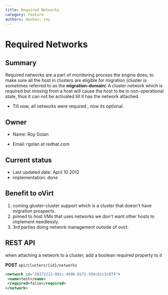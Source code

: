 ```yaml
---
title: Required Networks
category: feature
authors: danken, roy
---
```


# Required Networks

## Summary

Required networks are a part of monitoring process the engine does, to make sure all the
host in clusters are eligible for migration (cluster is sometimes referred to as the **migration-domain**)
A cluster network which is required but missing from a host will cause the host to be in
non-operational state, thus it can not be activated till it has the network attached.
* Till now, all networks were required , now its optional.

## Owner

*   Name: Roy Golan

<!-- -->

*   Email: rgolan at redhat.com

## Current status

*   Last updated date: April 10 2012
*   implementation: done


## Benefit to oVirt

1.  coming gluster-cluster support which is a cluster that doesn't have migration prospects.
2.  pinned to host VMs that uses networks we don't want other hosts to implement needlessly.
3.  3rd parties doing network management outside of ovirt.

## REST API

when attaching a network to a cluster, add a boolean required property to it

 **POST** `api/clusters/{id}/networks`

```xml
<network id="28372223-881c-4996-81f2-936c6cc2c874">
 <name>test</name>
 <required>false</required>
</network>
```


